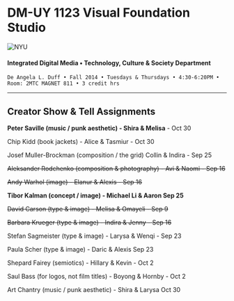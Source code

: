 # DM-UY 1123 Visual Foundation Studio

![NYU](http://ws2.polishedsolid.com/de/nyu_soe_logo.png)
#### Integrated Digital Media • Technology, Culture & Society Department

    De Angela L. Duff • Fall 2014 • Tuesdays & Thursdays • 4:30-6:20PM • Room: 2MTC MAGNET 811 • 3 credit hrs

---

## Creator Show & Tell Assignments

**Peter Saville (music / punk aesthetic) - Shira & Melisa** - Oct 30

Chip Kidd (book jackets) - Alice & Tasmiur - Oct 30

Josef Muller-Brockman (composition / the grid) Collin & Indira - Sep 25

~~Aleksander Rodchenko (composition & photography) - Avi & Naomi - Sep 16~~

~~Andy Warhol (image) - Elanur & Alexis - Sep 16~~

**Tibor Kalman (concept / image) - Michael Li & Aaron Sep 25**

~~David Carson (type & image) - Melisa & Omayeli -  Sep 9~~

~~Barbara Krueger (type & image) - Indira & Jenny - Sep 16~~

Stefan Sagmeister (type & image) - Larysa & Wenqi - Sep 23

Paula Scher (type & image) - Daric & Alexis Sep 23

Shepard Fairey (semiotics) - Hillary & Kevin - Oct 2

Saul Bass (for logos, not film titles) - Boyong & Hornby - Oct 2

Art Chantry (music / punk aesthetic) - Shira & Larysa Oct 30